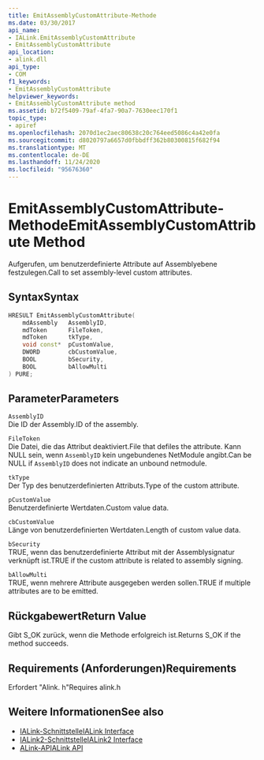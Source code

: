 ```yaml
---
title: EmitAssemblyCustomAttribute-Methode
ms.date: 03/30/2017
api_name:
- IALink.EmitAssemblyCustomAttribute
- EmitAssemblyCustomAttribute
api_location:
- alink.dll
api_type:
- COM
f1_keywords:
- EmitAssemblyCustomAttribute
helpviewer_keywords:
- EmitAssemblyCustomAttribute method
ms.assetid: b72f5409-79af-4fa7-90a7-7630eec170f1
topic_type:
- apiref
ms.openlocfilehash: 2070d1ec2aec80638c20c764eed5086c4a42e0fa
ms.sourcegitcommit: d8020797a6657d0fbbdff362b80300815f682f94
ms.translationtype: MT
ms.contentlocale: de-DE
ms.lasthandoff: 11/24/2020
ms.locfileid: "95676360"
---
```

# <a name="emitassemblycustomattribute-method"></a><span data-ttu-id="fb4c6-102">EmitAssemblyCustomAttribute-Methode</span><span class="sxs-lookup"><span data-stu-id="fb4c6-102">EmitAssemblyCustomAttribute Method</span></span>

<span data-ttu-id="fb4c6-103">Aufgerufen, um benutzerdefinierte Attribute auf Assemblyebene festzulegen.</span><span class="sxs-lookup"><span data-stu-id="fb4c6-103">Call to set assembly-level custom attributes.</span></span>  
  
## <a name="syntax"></a><span data-ttu-id="fb4c6-104">Syntax</span><span class="sxs-lookup"><span data-stu-id="fb4c6-104">Syntax</span></span>  
  
```cpp  
HRESULT EmitAssemblyCustomAttribute(  
    mdAssembly   AssemblyID,  
    mdToken      FileToken,  
    mdToken      tkType,  
    void const*  pCustomValue,  
    DWORD        cbCustomValue,  
    BOOL         bSecurity,  
    BOOL         bAllowMulti  
) PURE;  
```  
  
## <a name="parameters"></a><span data-ttu-id="fb4c6-105">Parameter</span><span class="sxs-lookup"><span data-stu-id="fb4c6-105">Parameters</span></span>  

 `AssemblyID`  
 <span data-ttu-id="fb4c6-106">Die ID der Assembly.</span><span class="sxs-lookup"><span data-stu-id="fb4c6-106">ID of the assembly.</span></span>  
  
 `FileToken`  
 <span data-ttu-id="fb4c6-107">Die Datei, die das Attribut deaktiviert.</span><span class="sxs-lookup"><span data-stu-id="fb4c6-107">File that defiles the attribute.</span></span> <span data-ttu-id="fb4c6-108">Kann NULL sein, wenn `AssemblyID` kein ungebundenes NetModule angibt.</span><span class="sxs-lookup"><span data-stu-id="fb4c6-108">Can be NULL if `AssemblyID` does not indicate an unbound netmodule.</span></span>  
  
 `tkType`  
 <span data-ttu-id="fb4c6-109">Der Typ des benutzerdefinierten Attributs.</span><span class="sxs-lookup"><span data-stu-id="fb4c6-109">Type of the custom attribute.</span></span>  
  
 `pCustomValue`  
 <span data-ttu-id="fb4c6-110">Benutzerdefinierte Wertdaten.</span><span class="sxs-lookup"><span data-stu-id="fb4c6-110">Custom value data.</span></span>  
  
 `cbCustomValue`  
 <span data-ttu-id="fb4c6-111">Länge von benutzerdefinierten Wertdaten.</span><span class="sxs-lookup"><span data-stu-id="fb4c6-111">Length of custom value data.</span></span>  
  
 `bSecurity`  
 <span data-ttu-id="fb4c6-112">TRUE, wenn das benutzerdefinierte Attribut mit der Assemblysignatur verknüpft ist.</span><span class="sxs-lookup"><span data-stu-id="fb4c6-112">TRUE if the custom attribute is related to assembly signing.</span></span>  
  
 `bAllowMulti`  
 <span data-ttu-id="fb4c6-113">TRUE, wenn mehrere Attribute ausgegeben werden sollen.</span><span class="sxs-lookup"><span data-stu-id="fb4c6-113">TRUE if multiple attributes are to be emitted.</span></span>  
  
## <a name="return-value"></a><span data-ttu-id="fb4c6-114">Rückgabewert</span><span class="sxs-lookup"><span data-stu-id="fb4c6-114">Return Value</span></span>  

 <span data-ttu-id="fb4c6-115">Gibt S_OK zurück, wenn die Methode erfolgreich ist.</span><span class="sxs-lookup"><span data-stu-id="fb4c6-115">Returns S_OK if the method succeeds.</span></span>  
  
## <a name="requirements"></a><span data-ttu-id="fb4c6-116">Requirements (Anforderungen)</span><span class="sxs-lookup"><span data-stu-id="fb4c6-116">Requirements</span></span>  

 <span data-ttu-id="fb4c6-117">Erfordert "Alink. h"</span><span class="sxs-lookup"><span data-stu-id="fb4c6-117">Requires alink.h</span></span>  
  
## <a name="see-also"></a><span data-ttu-id="fb4c6-118">Weitere Informationen</span><span class="sxs-lookup"><span data-stu-id="fb4c6-118">See also</span></span>

- [<span data-ttu-id="fb4c6-119">IALink-Schnittstelle</span><span class="sxs-lookup"><span data-stu-id="fb4c6-119">IALink Interface</span></span>](ialink-interface.md)
- [<span data-ttu-id="fb4c6-120">IALink2-Schnittstelle</span><span class="sxs-lookup"><span data-stu-id="fb4c6-120">IALink2 Interface</span></span>](ialink2-interface.md)
- [<span data-ttu-id="fb4c6-121">ALink-API</span><span class="sxs-lookup"><span data-stu-id="fb4c6-121">ALink API</span></span>](index.md)
